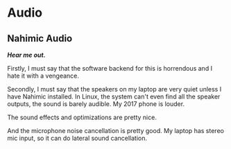 # Audio

## Nahimic Audio

_**Hear me out.**_&#x20;

Firstly, I must say that the software backend for this is horrendous and I hate it with a vengeance.

Secondly, I must say that the speakers on my laptop are very quiet unless I have Nahimic installed. In Linux, the system can't even find all the speaker outputs, the sound is barely audible. My 2017 phone is louder.

The sound effects and optimizations are pretty nice.&#x20;

And the microphone noise cancellation is pretty good. My laptop has stereo mic input, so it can do lateral sound cancellation.
